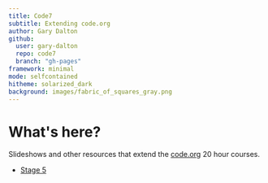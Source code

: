 ```yaml
---
title: Code7
subtitle: Extending code.org
author: Gary Dalton
github:
  user: gary-dalton
  repo: code7
  branch: "gh-pages"
framework: minimal
mode: selfcontained
hitheme: solarized_dark
background: images/fabric_of_squares_gray.png
---
```



# What's here?

Slideshows and other resources that extend the [code.org](http://code.org) 20 hour courses.

- [Stage 5](code7_stage5.html)
